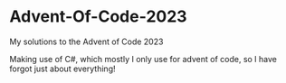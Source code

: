 # Advent-Of-Code-2023
My solutions to the Advent of Code 2023

Making use of C#, which mostly I only use for advent of code, so I have forgot just about everything! 
